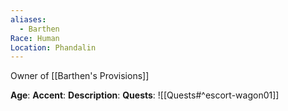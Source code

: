```yaml
---
aliases:
  - Barthen
Race: Human
Location: Phandalin
---
```

Owner of [[Barthen's Provisions]]

**Age**: 
**Accent**: 
**Description**: 
**Quests**:
![[Quests#^escort-wagon01]]
